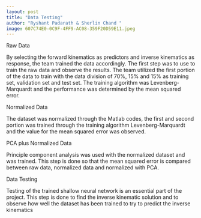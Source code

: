 ```yaml
---
layout: post
title: "Data Testing"
author: "Ryshant Padarath & Sherlin Chand "
image: 607C74E0-0C9F-4FF9-AC08-359F20D59E11.jpeg
---
```


Raw Data 

By selecting the forward kinematics as predictors and inverse kinematics as response, the team trained the data accordingly. 
The first step was to use to train the raw data and observe the results. The team utilized the first portion of the data to train with the data division of 70%, 15% and 15% as training set, validation set and test set. The training algorithm was Levenberg-Marquardt and the performance was determined by the mean squared error. 

Normalized Data

The dataset was normalized through the Matlab codes, the first and second portion was trained through the training algorithm Levenberg-Marquardt and the value for the mean squared error was observed.

PCA plus Normalized Data

Principle component analysis was used with the normalized dataset and was trained. This step is done so that the mean squared error is compared between raw data, normalized data and normalized with PCA. 

Data Testing 

Testing of the trained shallow neural network is an essential part of the project. This step is done to find the inverse kinematic solution and to observe how well the dataset has been trained to try to predict the inverse kinematics
